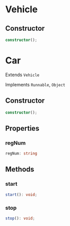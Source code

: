 # Vehicle

## Constructor

```ts
constructor();
```

# Car

Extends `Vehicle`

Implements `Runnable`, `Object`

## Constructor

```ts
constructor();
```

## Properties

### regNum

```ts
regNum: string
```

## Methods

### start

```ts
start(): void;
```

### stop

```ts
stop(): void;
```
